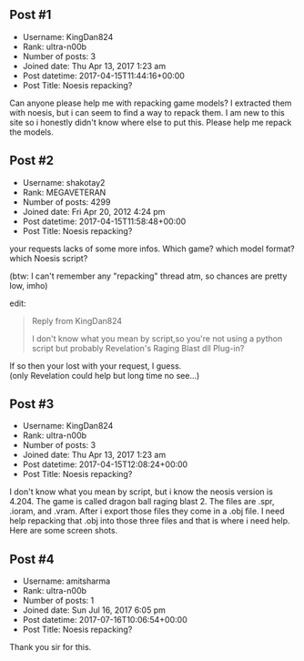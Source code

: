 ## Post #1
- Username: KingDan824
- Rank: ultra-n00b
- Number of posts: 3
- Joined date: Thu Apr 13, 2017 1:23 am
- Post datetime: 2017-04-15T11:44:16+00:00
- Post Title: Noesis repacking?

Can anyone please help me with repacking game models? I extracted them with noesis, but i can seem to find a way to repack them. I am new to this site so i honestly didn't know where else to put this. Please help me repack the models.
## Post #2
- Username: shakotay2
- Rank: MEGAVETERAN
- Number of posts: 4299
- Joined date: Fri Apr 20, 2012 4:24 pm
- Post datetime: 2017-04-15T11:58:48+00:00
- Post Title: Noesis repacking?

your requests lacks of some more infos. Which game? which model format? which Noesis script?

(btw: I can't remember any "repacking" thread atm, so chances are pretty low, imho)

edit: 
> Reply from KingDan824
>
> I don't know what you mean by script,so you're not using a python script but probably Revelation's Raging Blast dll Plug-in?

If so then your lost with your request, I guess.  
(only Revelation could help but long time no see...)
## Post #3
- Username: KingDan824
- Rank: ultra-n00b
- Number of posts: 3
- Joined date: Thu Apr 13, 2017 1:23 am
- Post datetime: 2017-04-15T12:08:24+00:00
- Post Title: Noesis repacking?

I don't know what you mean by script, but i know the neosis version is 4.204. The game is called dragon ball raging blast 2. The files are .spr, .ioram, and .vram. After i export those files they come in a .obj file. I need help repacking that .obj into those three files and that is where i need help. Here are some screen shots.
## Post #4
- Username: amitsharma
- Rank: ultra-n00b
- Number of posts: 1
- Joined date: Sun Jul 16, 2017 6:05 pm
- Post datetime: 2017-07-16T10:06:54+00:00
- Post Title: Noesis repacking?

Thank you sir for this.
